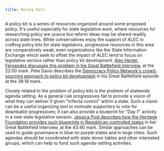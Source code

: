 ```yaml
---
title: Policy Kits
---
```


A policy kit is a series of resources organized around some proposed policy. It's useful especially for state legislative work, where resources for researching policy are scarce but reform ideas may be shared readily across state lines. While conservatives enjoy the support of ALEC in crafting policy kits for state legislators, progressive resources in this area are comparatively weak; even organizations like the State Information Exchange which seek to offset the impact of ALEC tend to focus on legislative service rather than policy kit development. [Alex Hertel-Fernandez discusses this problem in his Great Battlefield interview](https://www.resistancedashboard.com/node/602), at the 22:50 mark. Pete Davis describes the [Democracy Policy Network's crowd-sourcing approach to policy kit development](https://www.resistancedashboard.com/node/1138) in his Great Battlefield episode at the 38:19 mark.

Closely related to the problem of policy kits is the problem of statewide agenda setting. As a general rule progressives fail to provide a vision of what they can deliver if given "trifecta control" within a state. Such a vision can be a useful organizing tool to motivate supporters to vote for downballot progressives; it can also provide a blueprint for "Day 1" activity in a new state legislative session. [Jessica Post describes how the Heritage Foundation provides such blueprints in Republican-controlled states](https://www.resistancedashboard.com/node/1143) in her Great Battlefield interview, at the 43:40 mark. Similar approaches can be used to guide governance in blue-to-purple states and in large cities. Such agendas should be coordinated with state donor tables and other interested groups, which can help to fund such agenda-setting activities.